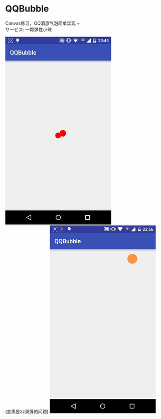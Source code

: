 # QQBubble
Canvas练习，QQ消息气泡简单实现 ~  
サービス: 一颗弹性小球

![](https://github.com/ShaunRain/QQBubble/raw/master/Record/QQBubble.gif)   
(变黑是zz录屏的问题)
![](https://github.com/ShaunRain/QQBubble/raw/master/Record/MagicBubble.gif) 
